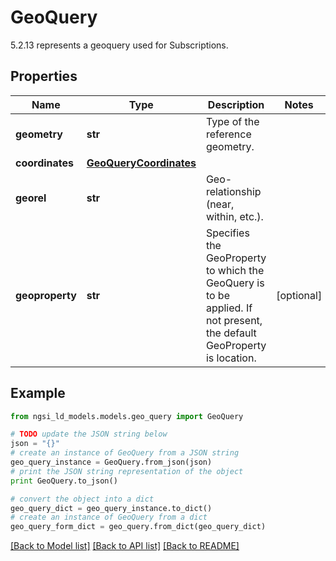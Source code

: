 # GeoQuery

5.2.13 represents a geoquery used for Subscriptions. 

## Properties
Name | Type | Description | Notes
------------ | ------------- | ------------- | -------------
**geometry** | **str** | Type of the reference geometry.  | 
**coordinates** | [**GeoQueryCoordinates**](GeoQueryCoordinates.md) |  | 
**georel** | **str** | Geo-relationship (near, within, etc.).  | 
**geoproperty** | **str** | Specifies the GeoProperty to which the GeoQuery is to be applied. If not present, the default GeoProperty is location.  | [optional] 

## Example

```python
from ngsi_ld_models.models.geo_query import GeoQuery

# TODO update the JSON string below
json = "{}"
# create an instance of GeoQuery from a JSON string
geo_query_instance = GeoQuery.from_json(json)
# print the JSON string representation of the object
print GeoQuery.to_json()

# convert the object into a dict
geo_query_dict = geo_query_instance.to_dict()
# create an instance of GeoQuery from a dict
geo_query_form_dict = geo_query.from_dict(geo_query_dict)
```
[[Back to Model list]](../README.md#documentation-for-models) [[Back to API list]](../README.md#documentation-for-api-endpoints) [[Back to README]](../README.md)


